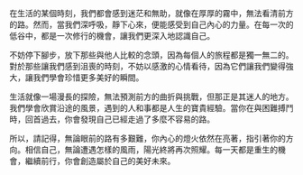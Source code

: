 在生活的某個時刻，我們都會感到迷茫和無助，就像在厚厚的霧中，無法看清前方的路。然而，當我們深呼吸，靜下心來，便能感受到自己內心的力量。在每一次的低谷中，都是一次修行的機會，讓我們更深入地認識自己。

不妨停下腳步，放下那些與他人比較的念頭，因為每個人的旅程都是獨一無二的。對於那些讓我們感到沮喪的時刻，不妨以感激的心情看待，因為它們讓我們變得強大，讓我們學會珍惜更多美好的瞬間。

生活就像一場漫長的探險，無法預測前方的曲折與挑戰，但那正是其迷人的地方。我們學會欣賞沿途的風景，遇到的人和事都是人生的寶貴經驗。當你在與困難搏鬥時，回首過去，你會發現自己已經走過了多麼不容易的路。

所以，請記得，無論眼前的路有多艱難，你內心的燈火依然在亮著，指引著你的方向。相信自己，無論遭遇怎樣的風雨，陽光終將再次照耀。每一天都是重生的機會，繼續前行，你會創造屬於自己的美好未來。